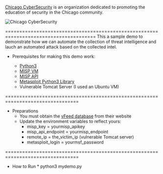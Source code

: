 [Chicago CyberSecurity](https://www.meetup.com/chicagosecurity) is an organization dedicated to promoting the education of security in the Chicago community.

![Chicago CyberSecurity](https://secure.meetupstatic.com/photos/event/6/9/b/highres_479341691.jpeg)

======================================================================================
This a sample demo to demonstrate how we can automate the collection of threat intelligence and lauch an automated attack based on the collected intel.


* Prerequisites for making this demo work:

  * [Python3](https://www.python.org/downloads)
  * [MISP VM](https://www.misp-project.org/download)
  * [MISP API](https://github.com/MISP/PyMISP)
  * [Metasploit Python3 Library](https://github.com/iCarossio/PyMetasploit_Python3)
  * Vulnerable Tomcat Server (I used an Ubuntu VM)

================================================================================

* Preparations
  * You must obtain the [vFeed database](vfeed.io) from their website
  * Update the environment variables to reflect yours:
    * misp_key = yourmisp_apikey
    * misp_api_endpoint = yourmisp_endpoint
    * remote_ip = the_victim_ip (vulnerable Tomcat server)
    * metasploit_login = yourmsf_password

================================================================================

* How to Run *
python3 mydemo.py
